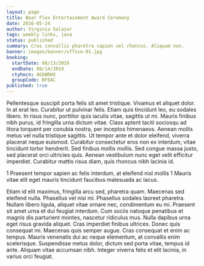 ```yaml
---
layout: page
title: Bear Flex Entertainment Award Ceremony
date: 2016-05-24
author: Virginia Salazar
tags: weekly links, java
status: published
summary: Cras convallis pharetra sapien vel rhoncus. Aliquam non.
banner: images/banner/office-01.jpg
booking:
  startDate: 08/13/2019
  endDate: 08/14/2019
  ctyhocn: AGSWRHX
  groupCode: BFEAC
published: true
---
```

Pellentesque suscipit porta felis sit amet tristique. Vivamus et aliquet dolor. In at erat leo. Curabitur ut pulvinar felis. Etiam quis tincidunt leo, eu sodales libero. In risus nunc, porttitor quis iaculis vitae, sagittis ut mi. Mauris finibus nibh purus, id fringilla urna dictum vitae. Class aptent taciti sociosqu ad litora torquent per conubia nostra, per inceptos himenaeos. Aenean mollis metus vel nulla tristique sagittis. Ut tempor ante et dolor eleifend, viverra placerat neque euismod. Curabitur consectetur eros non ex interdum, vitae tincidunt tortor hendrerit. Sed finibus mollis mollis. Sed congue massa justo, sed placerat orci ultricies quis. Aenean vestibulum nunc eget velit efficitur imperdiet. Curabitur mattis risus diam, quis rhoncus nibh lacinia id.

1 Praesent tempor sapien ac felis interdum, at eleifend nisl mollis
1 Mauris vitae elit eget mauris tincidunt faucibus malesuada ac lacus.

Etiam id elit maximus, fringilla arcu sed, pharetra quam. Maecenas sed eleifend nulla. Phasellus vel nisi mi. Phasellus sodales laoreet pharetra. Nullam libero ligula, aliquet vitae ornare nec, condimentum eu mi. Praesent sit amet urna et dui feugiat interdum. Cum sociis natoque penatibus et magnis dis parturient montes, nascetur ridiculus mus. Nulla dapibus urna eget risus gravida aliquet. Cras imperdiet finibus ultrices. Donec quis consequat mi. Maecenas quis semper augue. Cras consequat et enim ac tempus. Mauris venenatis dui ac neque elementum, at convallis enim scelerisque. Suspendisse metus dolor, dictum sed porta vitae, tempus id ante. Aliquam vitae accumsan nibh. Integer viverra felis et elit lacinia, in varius orci feugiat.
